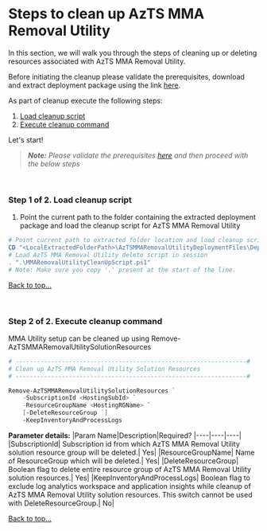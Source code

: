 # **Steps to clean up AzTS MMA Removal Utility**

In this section, we will walk you through the steps of cleaning up or deleting resources associated with AzTS MMA Removal Utility.

Before initiating the cleanup please validate the prerequisites, download and extract deployment package using the link [here](./Prerequisites.md).

As part of cleanup execute the following steps:

1. [Load cleanup script](#step-1-of-2-load-cleanup-script)
3. [Execute cleanup command](#step-2-of-2-execute-cleanup-command)

Let's start!

> _**Note:** Please validate the prerequisites [here](./Prerequisites.md) and then proceed with the below steps_

<br/>

### **Step 1 of 2. Load cleanup script**
 
 1. Point the current path to the folder containing the extracted deployment package and load the cleanup script for AzTS MMA Removal Utility <br/>

  ``` PowerShell
  # Point current path to extracted folder location and load cleanup script from the deployment folder 
  CD "<LocalExtractedFolderPath>\AzTSMMARemovalUtilityDeploymentFiles\DeploymentFiles"
  # Load AzTS MMA Removal Utility delete script in session
  . ".\MMARemovalUtilityCleanUpScript.ps1"
  # Note: Make sure you copy '.' present at the start of the line.
  ```
[Back to top…](#steps-to-clean-up-azts-mma-removal-utility)

<br/>

### **Step 2 of 2. Execute cleanup command**  
MMA Utility setup can be cleaned up using Remove-AzTSMMARemovalUtilitySolutionResources

``` PowerShell
# -----------------------------------------------------------------#
# Clean up AzTS MMA Removal Utility Solution Resources
# -----------------------------------------------------------------#

Remove-AzTSMMARemovalUtilitySolutionResources ` 
    -SubscriptionId <HostingSubId> `
    -ResourceGroupName <HostingRGName> `
    [-DeleteResourceGroup `]
    -KeepInventoryAndProcessLogs

```

**Parameter details:**
|Param Name|Description|Required?
|----|----|----|
|SubscriptionId| Subscription id from which AzTS MMA Removal Utility solution resource group will be deleted.| Yes|
|ResourceGroupName| Name of ResourceGroup which will be deleted.| Yes|
|DeleteResourceGroup| Boolean flag to delete entire resource group of AzTS MMA Removal Utility solution resources.| Yes|
|KeepInventoryAndProcessLogs| Boolean flag to exclude log analytics workspace and application insights while cleanup of AzTS MMA Removal Utility solution resources. This switch cannot be used with DeleteResourceGroup.| No|

[Back to top…](#steps-to-clean-up-azts-mma-removal-utility)

<br/>